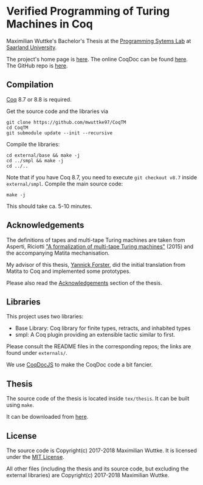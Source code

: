 # Verified Programming of Turing Machines in Coq


Maximilian Wuttke's Bachelor's Thesis at the [Programming Sytems Lab](http://www.ps.uni-saarland.de/) at [Saarland University](https://www.uni-saarland.de/en/home.html).

The project's home page is [here](https://www.ps.uni-saarland.de/~wuttke/bachelor.php).
The online CoqDoc can be found [here](https://www.ps.uni-saarland.de/~wuttke/bachelor/coqdoc/toc.html).
The GitHub repo is [here](https://github.com/uds-psl/CoqTM).


## Compilation

[Coq](https://coq.inria.fr/) 8.7 or 8.8 is required.

Get the source code and the libraries via

	git clone https://github.com/mwuttke97/CoqTM
	cd CoqTM
	git submodule update --init --recursive

Compile the libraries:

	cd external/base && make -j
	cd ../smpl && make -j
	cd ../..

Note that if you have Coq 8.7, you need to execute `git checkout v8.7` inside `external/smpl`.
Compile the main source code:

	make -j

This should take ca. 5-10 minutes.

## Acknowledgements

The definitions of tapes and multi-tape Turing machines are taken from Asperti, Riciotti ["A formalization of multi-tape Turing machines"](http://www.cs.unibo.it/~ricciott/PAPERS/multi_turing.pdf) (2015) and the accompanying Matita mechanisation.

My advisor of this thesis, [Yannick Forster](https://www.ps.uni-saarland.de/~forster/), did the initial translation from Matita to Coq and implemented some prototypes.

Please also read the [Acknowledgements](tex/thesis/acknowledgements.tex) section of the thesis.

## Libraries

This project uses two libraries:

- Base Library:  Coq library for finite types, retracts, and inhabited types 
- smpl: A Coq plugin providing an extensible tactic similar to first.

Please consult the README files in the corresponding repos; the links are found under `externals/`.

We use [CoqDocJS](https://github.com/tebbi/coqdocjs) to make the CoqDoc code a bit fancier.


## Thesis

The source code of the thesis is located inside `tex/thesis`.
It can be built using `make`.

It can be downloaded from [here](https://www.ps.uni-saarland.de/~wuttke/bachelor/downloads/thesis.pdf).

## License

The source code is Copyright(c) 2017-2018 Maximilian Wuttke. It is licensed under the [MIT License](LICENSE).

All other files (including the thesis and its source code, but excluding the external libraries) are Copyright(c) 2017-2018 Maximilian Wuttke.
